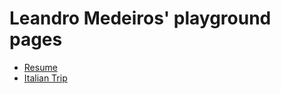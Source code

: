 # Leandro Medeiros' playground pages

- [Resume](resume/cv-leandro-medeiros.html)
- [Italian Trip](italian-road-trip/index.html)
